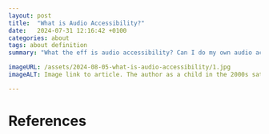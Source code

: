 ```yaml
---
layout: post
title:  "What is Audio Accessibility?"
date:   2024-07-31 12:16:42 +0100
categories: about
tags: about definition
summary: "What the eff is audio accessibility? Can I do my own audio accessibiity?"

imageURL: /assets/2024-08-05-what-is-audio-accessibility/1.jpg
imageALT: Image link to article. The author as a child in the 2000s sat smiling in front of a PC Monitor. Question marks float around their head. Text reads 'What is Audio Accessibility?'

---
```





# References

